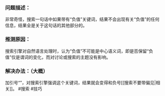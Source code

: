 ### 问题描述：
非常奇怪，搜索一句话中如果带有“负值”关键词，结果不会出现有关“负值”的任何信息，结果全是关于这句话的其他部分的。
### 推测原因：
搜索引擎对自然语言处理时，认为“负值”不可能是中心语义词，即是否保留“负值”仅是谓词的变化，而对讨论或搜索的主题没有影响。
### 解决办法：（大概）
加引号“”，对搜索引擎强调这个关键词，结果就会变得和负号[[搜索不要带偏见|相关]]。
#搜索 #技巧 